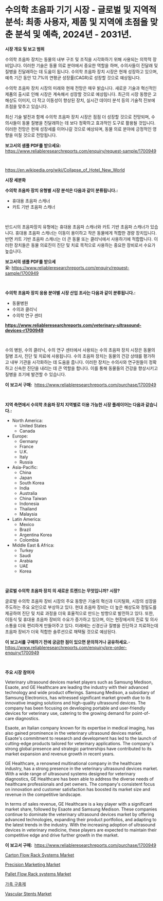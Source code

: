 <p><h1>수의학 초음파 기기 시장 - 글로벌 및 지역적 분석: 최종 사용자, 제품 및 지역에 초점을 맞춘 분석 및 예측, 2024년 - 2031년.</h1></p><p><strong>시장 개요 및 보고 범위</strong></p>
<p><p>수의학 초음파 장치는 동물의 내부 구조 및 조직을 시각화하기 위해 사용되는 의학적 장비입니다. 이러한 기술은 동물 의료 분야에서 중요한 역할을 하며, 수의사들이 진달래 및 질병을 진달래하는 데 도움이 됩니다. 수의학 초음파 장치 시장은 현재 성장하고 있으며, 예측 기간 동안 12.7%의 연평균 성장률(CAGR)로 성장할 것으로 예상됩니다.</p><p>수의학 초음파 장치 시장의 미래와 현재 전망은 매우 밝습니다. 새로운 기술과 혁신적인 제품의 출시로 인해 시장은 계속해서 성장할 것으로 예상됩니다. 최근의 시장 동향은 고해상도 이미지, 더 작고 이동성이 향상된 장치, 실시간 데이터 분석 등의 기술적 진보에 초점을 맞추고 있습니다.</p><p>최신 기술 발전과 함께 수의학 초음파 장치 시장은 점점 더 성장할 것으로 전망되며, 수의사들이 동물 질병을 진달래하는 데 보다 정확하고 효과적인 도구로 활용될 것입니다. 이러한 전망은 현재 성장세를 이어나갈 것으로 예상되며, 동물 의료 분야에 긍정적인 영향을 미칠 것으로 전망됩니다.</p></p>
<p><strong>보고서의 샘플 PDF를 받으세요:</strong> <a href="https://www.reliableresearchreports.com/enquiry/request-sample/1700949">https://www.reliableresearchreports.com/enquiry/request-sample/1700949</a></p>
<p>&nbsp;</p>
<p><a href="https://en.wikipedia.org/wiki/Collapse_of_Hotel_New_World">https://en.wikipedia.org/wiki/Collapse_of_Hotel_New_World</a></p>
<p><strong>시장 세분화</strong></p>
<p><strong>수의학 초음파 장치 유형별 시장 분석은 다음과 같이 분류됩니다.:</strong></p>
<p><ul><li>휴대용 초음파 스캐너</li><li>카트 기반 초음파 스캐너</li></ul></p>
<p>&nbsp;</p>
<p><p>반드시의 초음파장치 유형에는 휴대용 초음파 스캐너와 카트 기반 초음파 스캐너가 있습니다. 휴대용 초음파 스캐너는 이동이 용이하고 작은 동물에게 적합한 경량 장치입니다. 반면 카트 기반 초음파 스캐너는 더 큰 동물 또는 클리닉에서 사용하기에 적합합니다. 이러한 장치들은 동물 의료진이 진단 및 치료 목적으로 사용하는 중요한 장비로서 수요가 높습니다.</p></p>
<p><strong>보고서의 샘플 PDF를 받으세요:</strong>&nbsp;<a href="https://www.reliableresearchreports.com/enquiry/request-sample/1700949">https://www.reliableresearchreports.com/enquiry/request-sample/1700949</a></p>
<p>&nbsp;</p>
<p><strong> 수의학 초음파 장치 응용 분야별 시장 산업 조사는 다음과 같이 분류됩니다.:</strong></p>
<p><ul><li>동물병원</li><li>수의과 클리닉</li><li>수의학 연구 센터</li></ul></p>
<p><strong><a href="https://www.reliableresearchreports.com/veterinary-ultrasound-devices-r1700949">https://www.reliableresearchreports.com/veterinary-ultrasound-devices-r1700949</a></strong></p>
<p>&nbsp;</p>
<p><p>수의 병원, 수의 클리닉, 수의 연구 센터에서 사용되는 수의 초음파 장치 시장은 동물의 질병 조사, 진단 및 치료에 사용됩니다. 수의 초음파 장치는 동물의 건강 상태를 평가하고 내부 기관을 시각화하는 데 도움을 줍니다. 이러한 장치는 수의사와 연구원들이 정확하고 신속한 진단을 내리는 데 큰 역할을 합니다. 이를 통해 동물들의 건강을 향상시키고 질병을 조기에 발견할 수 있습니다.</p></p>
<p><strong>이 보고서 구매:</strong>&nbsp; <a href="https://www.reliableresearchreports.com/purchase/1700949">https://www.reliableresearchreports.com/purchase/1700949</a></p>
<p>&nbsp;</p>
<p><strong>지역 측면에서 수의학 초음파 장치 지역별로 이용 가능한 시장 플레이어는 다음과 같습니다.:</strong></p>
<p><ul>
    <li>
        North America:
        <ul>
            <li>United States</li>
            <li>Canada</li>
        </ul>
    </li>
    <li>
        Europe:
        <ul>
            <li>Germany</li>
            <li>France</li>
            <li>U.K.</li>
            <li>Italy</li>
            <li>Russia</li>
        </ul>
    </li>
    <li>
        Asia-Pacific:
        <ul>
            <li>China</li>
            <li>Japan</li>
            <li>South Korea</li>
            <li>India</li>
            <li>Australia</li>
            <li>China Taiwan</li>
            <li>Indonesia</li>
            <li>Thailand</li>
            <li>Malaysia</li>
        </ul>
    </li>
    <li>
        Latin America:
        <ul>
            <li>Mexico</li>
            <li>Brazil</li>
            <li>Argentina Korea</li>
            <li>Colombia</li>
        </ul>
    </li>
    <li>
        Middle East & Africa:
        <ul>
            <li>Turkey</li>
            <li>Saudi</li>
            <li>Arabia</li>
            <li>UAE</li>
            <li>Korea</li>
        </ul>
    </li>
    </ul></p>
<p>&nbsp;</p>
<p><strong>글로벌 수의학 초음파 장치 의 새로운 트렌드는 무엇입니까? 시장?</strong></p>
<p><p>글로벌 수의학 초음파 장비 시장의 주요 동향은 기술의 혁신과 디지털화, 시장의 성장을 주도하는 주요 요인으로 부상하고 있다. 현대 초음파 장비는 더 높은 해상도와 정밀도를 제공하여 진단 및 치료 과정을 더욱 효율적으로 만드는 방향으로 발전하고 있다. 또한, 이동식 및 휴대용 초음파 장비의 수요가 증가하고 있으며, 이는 현장에서의 진료 및 의사소통을 더욱 편리하게 만들어주고 있다. 미래에는 신경신규 질병을 진단하고 치료하는데 초음파 장비가 더욱 적합한 솔루션으로 채택될 것으로 예상된다.</p></p>
<p><strong>이 보고서를 구매하기 전에 궁금한 점이 있으면 문의하거나 공유하세요.</strong>- <a href="https://www.reliableresearchreports.com/enquiry/pre-order-enquiry/1700949">https://www.reliableresearchreports.com/enquiry/pre-order-enquiry/1700949</a></p>
<p>&nbsp;</p>
<p><strong>주요 시장 참여자</strong></p>
<p><p>Veterinary ultrasound devices market players such as Samsung Medison, Esaote, and GE Healthcare are leading the industry with their advanced technology and wide product offerings. Samsung Medison, a subsidiary of Samsung Electronics, has witnessed significant market growth due to its innovative imaging solutions and high-quality ultrasound devices. The company has been focusing on developing portable and user-friendly devices for veterinary use, catering to the growing demand for point-of-care diagnostics.</p><p>Esaote, an Italian company known for its expertise in medical imaging, has also gained prominence in the veterinary ultrasound devices market. Esaote's commitment to research and development has led to the launch of cutting-edge products tailored for veterinary applications. The company's strong global presence and strategic partnerships have contributed to its market expansion and revenue growth in recent years.</p><p>GE Healthcare, a renowned multinational company in the healthcare industry, has a strong presence in the veterinary ultrasound devices market. With a wide range of ultrasound systems designed for veterinary diagnostics, GE Healthcare has been able to address the diverse needs of healthcare professionals and pet owners. The company's consistent focus on innovation and customer satisfaction has boosted its market size and revenue in the competitive landscape.</p><p>In terms of sales revenue, GE Healthcare is a key player with a significant market share, followed by Esaote and Samsung Medison. These companies continue to dominate the veterinary ultrasound devices market by offering advanced technologies, expanding their product portfolios, and adapting to the latest trends in the industry. With the increasing adoption of ultrasound devices in veterinary medicine, these players are expected to maintain their competitive edge and drive further growth in the market.</p></p>
<p><strong>이 보고서 구매:</strong>&nbsp;&nbsp;<a href="https://www.reliableresearchreports.com/purchase/1700949">https://www.reliableresearchreports.com/purchase/1700949</a></p>
<p><p><a href="https://issuu.com/reportprime-2/docs/carton-flow-rack-systems-market-size-2030.pptx">Carton Flow Rack Systems Market</a></p><p><a href="https://github.com/gdfhhhj/Market-Research-Report-List-6/blob/main/precision-marketing-market.md">Precision Marketing Market</a></p><p><a href="https://issuu.com/reportprime-2/docs/pallet-flow-rack-systems-market-size-2030.pptx">Pallet Flow Rack systems Market</a></p><p><a href="https://github.com/sougarounis/Market-Research-Report-List-5/blob/main/151531358086.md">가축 구충제</a></p><p><a href="https://www.linkedin.com/pulse/global-vascular-stents-market-size-amp-share-analysis-product-cecef">Vascular Stents Market</a></p></p>